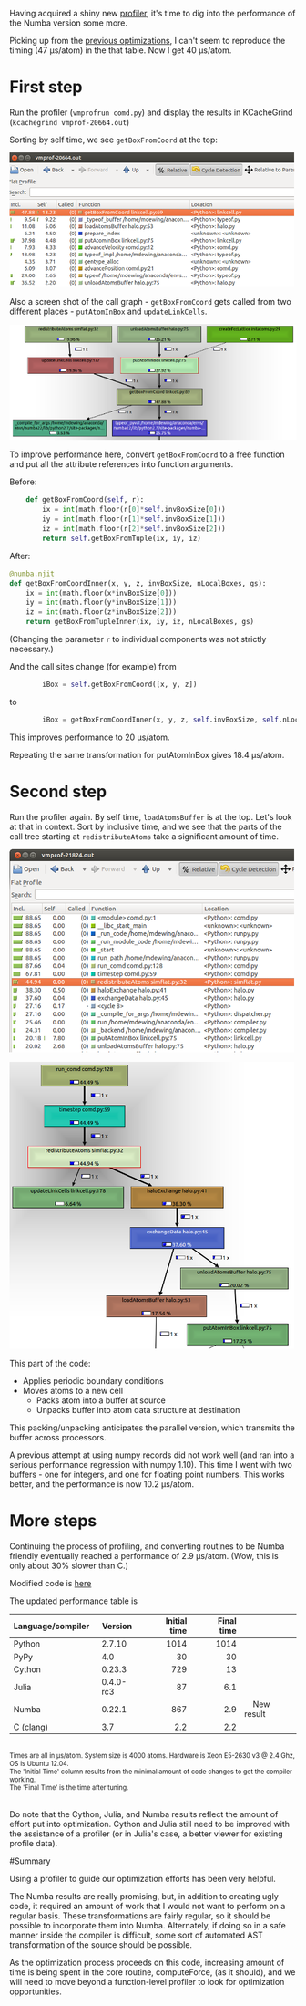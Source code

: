 <!-- 
.. title: More Performance With Numba
.. slug: more-with-numba
.. date: 2015-11-13 10:30:00 UTC-06:00
.. tags:  Numba, python, CoMD
.. category: 
.. link: 
.. description: 
.. type: text
-->

Having acquired a shiny new [profiler](http://markdewing.github.io/blog/posts/prototype-for-profiling-python/), it's time to dig into the performance of the Numba version some more.

Picking up from the [previous optimizations](http://markdewing.github.io/blog/posts/improvements-in-comd-cell-method-performance/), I can't seem to reproduce the timing (47 &mu;s/atom) in the that table.  Now I get 40 &mu;s/atom.

# First step


Run the profiler (`vmprofrun comd.py`) and display the results in KCacheGrind (`kcachegrind vmprof-20664.out`)

Sorting by self time, we see `getBoxFromCoord` at the top:

![KCachegrind screenshot of functions sorted by self time](../../2015/profile1_by_self_sm.png)


Also a screen shot of the call graph - `getBoxFromCoord` gets called from two different places - `putAtomInBox` and `updateLinkCells`.

![KCachegrind screenshot of call graph](../../2015/profile1_call_graph_sm.png)

To improve performance here, convert `getBoxFromCoord` to a free function and put all the attribute references into function arguments.

Before:
```python
    def getBoxFromCoord(self, r):
        ix = int(math.floor(r[0]*self.invBoxSize[0]))
        iy = int(math.floor(r[1]*self.invBoxSize[1]))
        iz = int(math.floor(r[2]*self.invBoxSize[2]))
        return self.getBoxFromTuple(ix, iy, iz)
```

After:
```python
@numba.njit
def getBoxFromCoordInner(x, y, z, invBoxSize, nLocalBoxes, gs):
    ix = int(math.floor(x*invBoxSize[0]))
    iy = int(math.floor(y*invBoxSize[1]))
    iz = int(math.floor(z*invBoxSize[2]))
    return getBoxFromTupleInner(ix, iy, iz, nLocalBoxes, gs)
```

(Changing the parameter `r` to individual components was not strictly necessary.)

And the call sites change (for example) from
```python
        iBox = self.getBoxFromCoord([x, y, z])
```
to
```python
        iBox = getBoxFromCoordInner(x, y, z, self.invBoxSize, self.nLocalBoxes, self.gridSize)
```

This improves performance to 20 &mu;s/atom.

Repeating the same transformation for putAtomInBox gives 18.4 &mu;s/atom.

# Second step

Run the profiler again.  By self time, `loadAtomsBuffer` is at the top.  Let's look at that in context.
Sort by inclusive time, and we see that the parts of the call tree starting at `redistributeAtoms` take a significant amount of time.

![KCachegrind screenshot of functions sorted by inclusive time](../../2015/profile2_by_incl_sm.png)

![KCachegrind screenshot of call graph](../../2015/profile2_call_graph_sm.png)

This part of the code:

- Applies periodic boundary conditions
- Moves atoms to a new cell
  - Packs atom into a buffer at source
  - Unpacks buffer into atom data structure at destination

This packing/unpacking anticipates the parallel version, which transmits the buffer across processors.

A previous attempt at using numpy records did not work well (and ran into a serious performance regression with numpy 1.10).
This time I went with two buffers - one for integers, and one for floating point numbers.  This works better, and the
performance is now 10.2 &mu;s/atom.


# More steps
Continuing the process of profiling, and converting routines to be Numba friendly eventually reached a performance of 2.9 &mu;s/atom.
(Wow, this is only about 30% slower than C.)

Modified code is [here](https://gist.github.com/markdewing/8bd6bd8dbef8613004fe)

The updated performance table is


| Language/compiler&nbsp;&nbsp; | Version &nbsp;&nbsp;| Initial time | &nbsp;&nbsp;Final time| |
|-------------------|--------------|--------------:|------------:|--|
| Python            | 2.7.10       |  1014       |  1014     | |
| PyPy              | 4.0       |   30        |   30         | |
| Cython            | 0.23.3       |  729        |   13      | |
| Julia             | 0.4.0-rc3    |  87         | 6.1       | |
| Numba             | 0.22.1       |  867        |   2.9     |  &nbsp; &nbsp; New result |
| C (clang)         | 3.7          |  2.2          |   2.2   | |

<br/>
<div style="font-size:80%">
Times are all in &mu;s/atom. System size is 4000 atoms.
Hardware is Xeon E5-2630 v3 @ 2.4 Ghz, OS is Ubuntu 12.04.
<br/>
The 'Initial Time' column results from the minimal amount of code changes to get the compiler working.
<br/>
The 'Final Time' is the time after tuning.
</div>
<br/>


Do note that the Cython, Julia, and Numba results reflect the amount of effort put into optimization.
Cython and Julia still need to be improved with the assistance of a profiler (or in Julia's case, a better viewer
for existing profile data).

#Summary

Using a profiler to guide our optimization efforts has been very helpful.

The Numba results are really promising, but, in addition to creating ugly code, it required an amount of work
that I would not want to perform on a regular basis.    These transformations are fairly regular, so it should
be possible to incorporate them into Numba.  Alternately, if doing so in a safe manner inside the compiler is difficult,
some sort of automated AST transformation of the source should be possible.

As the optimization process proceeds on this code, increasing amount of time is being spent in the core routine, computeForce, (as it should), and we will need to move beyond a function-level profiler to look for optimization opportunities.
